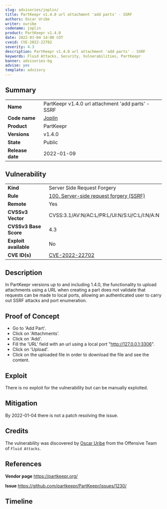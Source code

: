 ```yaml
---
slug: advisories/joplin/
title: PartKeepr v1.4.0 url attachment 'add parts' - SSRF
authors: Oscar Uribe
writer: ouribe
codename: joplin
product: PartKeepr v1.4.0
date: 2022-01-04 14:00 COT
cveid: CVE-2022-22702
severity: 4.3
description: PartKeepr v1.4.0 url attachment 'add parts' - SSRF
keywords: Fluid Attacks, Security, Vulnerabilities, PartKeepr
banner: advisories-bg
advise: yes
template: advisory
---
```


## Summary

|                    |                                                     |
|--------------------|-----------------------------------------------------|
| **Name**           | PartKeepr v1.4.0 url attachment 'add parts' - SSRF  |
| **Code name**      | [Joplin](https://en.wikipedia.org/wiki/Janis_Joplin)|
| **Product**        | PartKeepr                                           |
| **Versions**       | v1.4.0                                              |
| **State**          | Public                                              |
| **Release date**   | 2022-01-09                                          |

## Vulnerability

|                       |                                                                  |
|-----------------------|------------------------------------------------------------------|
| **Kind**              | Server Side Request Forgery                                      |
| **Rule**              | [100. Server-side request forgery (SSRF)](https://docs.fluidattacks.com/criteria/vulnerabilities/100)   |
| **Remote**            | Yes                                                              |
| **CVSSv3 Vector**     | CVSS:3.1/AV:N/AC:L/PR:L/UI:N/S:U/C:L/I:N/A:N                                                                                        |
| **CVSSv3 Base Score** |   4.3                                                            |
| **Exploit available** |   No                                                             |
| **CVE ID(s)**         | [CVE-2022-22702](https://cve.mitre.org/cgi-bin/cvename.cgi?name=CVE-2022-22702)                   |

## Description

In PartKeepr versions up to and including 1.4.0, the functionality to
upload attachments using a URL when creating a part does not validate that
requests can be made to local ports, allowing an authenticated user
to carry out SSRF attacks and port enumeration.

## Proof of Concept

- Go to 'Add Part'.
- Click on 'Attachments'.
- Click on 'Add'.
- Fill the 'URL' field with an url using a local port "http://127.0.0.1:3306".
- Click on 'Upload'.
- Click on the uploaded file in order to download the file and see the content.

## Exploit

There is no exploit for the vulnerability but can be manually exploited.

## Mitigation

By 2022-01-04 there is not a patch resolving the issue.

## Credits

The vulnerability was discovered by [Oscar
Uribe](https://co.linkedin.com/in/oscar-uribe-londo%C3%B1o-0b6534155) from the Offensive
Team of  `Fluid Attacks`.

## References

**Vendor page** <https://partkeepr.org/>

**Issue** <https://github.com/partkeepr/PartKeepr/issues/1230/>

## Timeline

<time-lapse
  discovered="2022-01-03"
  contacted="2022-01-04"
  replied=""
  confirmed=""
  patched=""
  disclosure="2022-01-09">
</time-lapse>
